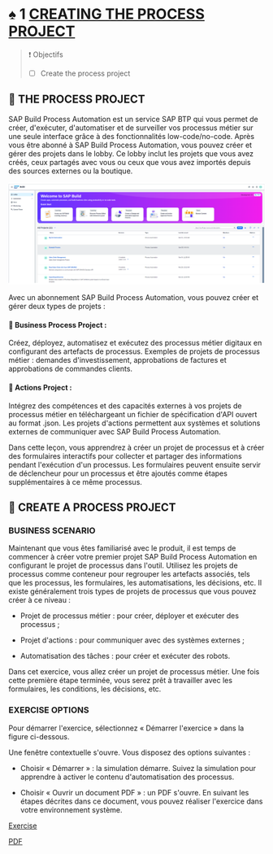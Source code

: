 # ♠ 1 [CREATING THE PROCESS PROJECT](https://learning.sap.com/learning-journeys/create-processes-and-automations-with-sap-build-process-automation/creating-the-process-project_a3990392-d0e3-473d-9608-64b6629ed311)

> :exclamation: Objectifs
>
> - [ ] Create the process project

## :closed_book: THE PROCESS PROJECT

SAP Build Process Automation est un service SAP BTP qui vous permet de créer, d'exécuter, d'automatiser et de surveiller vos processus métier sur une seule interface grâce à des fonctionnalités low-code/no-code. Après vous être abonné à SAP Build Process Automation, vous pouvez créer et gérer des projets dans le lobby. Ce lobby inclut les projets que vous avez créés, ceux partagés avec vous ou ceux que vous avez importés depuis des sources externes ou la boutique.

![](./assets/SPA400_01_U3L3_001_scr.png)

Avec un abonnement SAP Build Process Automation, vous pouvez créer et gérer deux types de projets :

#### :small_red_triangle_down: Business Process Project :

Créez, déployez, automatisez et exécutez des processus métier digitaux en configurant des artefacts de processus. Exemples de projets de processus métier : demandes d'investissement, approbations de factures et approbations de commandes clients.

#### :small_red_triangle_down: Actions Project :

Intégrez des compétences et des capacités externes à vos projets de processus métier en téléchargeant un fichier de spécification d'API ouvert au format .json. Les projets d'actions permettent aux systèmes et solutions externes de communiquer avec SAP Build Process Automation.

Dans cette leçon, vous apprendrez à créer un projet de processus et à créer des formulaires interactifs pour collecter et partager des informations pendant l'exécution d'un processus. Les formulaires peuvent ensuite servir de déclencheur pour un processus et être ajoutés comme étapes supplémentaires à ce même processus.

## :closed_book: CREATE A PROCESS PROJECT

### BUSINESS SCENARIO

Maintenant que vous êtes familiarisé avec le produit, il est temps de commencer à créer votre premier projet SAP Build Process Automation en configurant le projet de processus dans l'outil. Utilisez les projets de processus comme conteneur pour regrouper les artefacts associés, tels que les processus, les formulaires, les automatisations, les décisions, etc. Il existe généralement trois types de projets de processus que vous pouvez créer à ce niveau :

- Projet de processus métier : pour créer, déployer et exécuter des processus ;

- Projet d'actions : pour communiquer avec des systèmes externes ;

- Automatisation des tâches : pour créer et exécuter des robots.

Dans cet exercice, vous allez créer un projet de processus métier. Une fois cette première étape terminée, vous serez prêt à travailler avec les formulaires, les conditions, les décisions, etc.

### EXERCISE OPTIONS

Pour démarrer l'exercice, sélectionnez « Démarrer l'exercice » dans la figure ci-dessous.

Une fenêtre contextuelle s'ouvre. Vous disposez des options suivantes :

- Choisir « Démarrer » : la simulation démarre. Suivez la simulation pour apprendre à activer le contenu d'automatisation des processus.

- Choisir « Ouvrir un document PDF » : un PDF s'ouvre. En suivant les étapes décrites dans ce document, vous pouvez réaliser l'exercice dans votre environnement système.

[Exercise](https://learnsap.enable-now.cloud.sap/pub/mmcp/index.html?show=project!PR_930102AB0420098D:uebung)

[PDF](./assets/hands_on.pdf)
